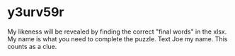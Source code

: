 # y3urv59r
My likeness will be revealed by finding the correct "final words" in the xlsx.
My name is what you need to complete the puzzle. Text Joe my name.
This counts as a clue.
